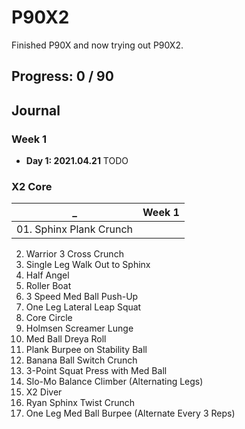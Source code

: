 # P90X2

Finished P90X and now trying out P90X2.

## Progress: 0 / 90

## Journal

### Week 1

* **Day 1: 2021.04.21**
  TODO


### X2 Core

_  | Week 1
------------- | -------------
01. Sphinx Plank Crunch |
02. Warrior 3 Cross Crunch
03. Single Leg Walk Out to Sphinx
04. Half Angel
05. Roller Boat
06. 3 Speed Med Ball Push-Up
07. One Leg Lateral Leap Squat
08. Core Circle
09. Holmsen Screamer Lunge
10. Med Ball Dreya Roll
11. Plank Burpee on Stability Ball
12. Banana Ball Switch Crunch
13. 3-Point Squat Press with Med Ball
14. Slo-Mo Balance Climber (Alternating Legs)
15. X2 Diver
16. Ryan Sphinx Twist Crunch
17. One Leg Med Ball Burpee (Alternate Every 3 Reps)
